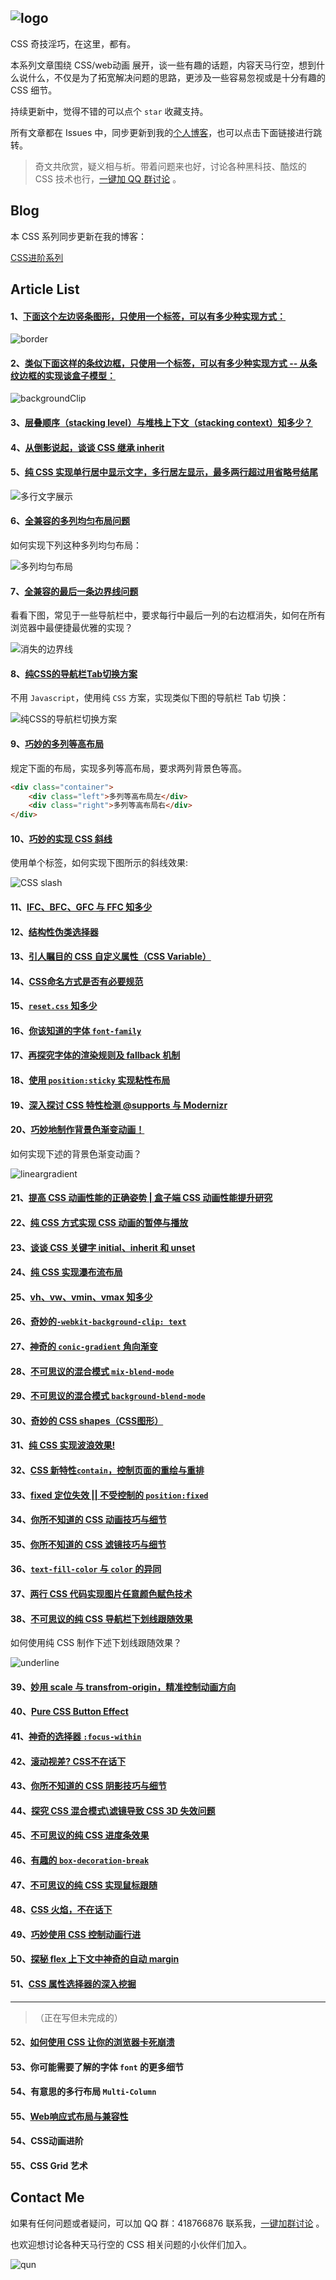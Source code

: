 
## ![logo](https://github.com/chokcoco/iCSS/blob/master/logo.jpg?raw=true)

CSS 奇技淫巧，在这里，都有。

本系列文章围绕 CSS/web动画 展开，谈一些有趣的话题，内容天马行空，想到什么说什么，不仅是为了拓宽解决问题的思路，更涉及一些容易忽视或是十分有趣的 CSS 细节。

持续更新中，觉得不错的可以点个 `star` 收藏支持。

所有文章都在 Issues 中，同步更新到我的[个人博客](http://www.cnblogs.com/coco1s/)，也可以点击下面链接进行跳转。

> 奇文共欣赏，疑义相与析。带着问题来也好，讨论各种黑科技、酷炫的 CSS 技术也行，[一键加 QQ 群讨论](//shang.qq.com/wpa/qunwpa?idkey=318940c0ae56f4556447291fb2fc6147a7b1760487c49c1e3410c377d946fc5a) 。

## Blog

本 CSS 系列同步更新在我的博客：

[CSS进阶系列](http://www.cnblogs.com/coco1s/category/833837.html)

## Article List

#### 1、[下面这个左边竖条图形，只使用一个标签，可以有多少种实现方式：](https://github.com/chokcoco/iCSS/issues/51)

![border](http://images.cnblogs.com/cnblogs_com/coco1s/881614/o_border.png)

#### 2、[类似下面这样的条纹边框，只使用一个标签，可以有多少种实现方式 -- 从条纹边框的实现谈盒子模型：](https://github.com/chokcoco/iCSS/issues/1)

![backgroundClip](http://images.cnblogs.com/cnblogs_com/coco1s/881614/o_backgroundClip.png)

#### 3、[层叠顺序（stacking level）与堆栈上下文（stacking context）知多少？](https://github.com/chokcoco/iCSS/issues/48)

#### 4、[从倒影说起，谈谈 CSS 继承 inherit](https://github.com/chokcoco/iCSS/issues/49)

#### 5、[纯 CSS 实现单行居中显示文字，多行居左显示，最多两行超过用省略号结尾](https://github.com/chokcoco/iCSS/issues/50)

![多行文字展示](http://images.cnblogs.com/cnblogs_com/coco1s/881614/o_center.png)

#### 6、[全兼容的多列均匀布局问题](https://github.com/chokcoco/iCSS/issues/52)

如何实现下列这种多列均匀布局：

![多列均匀布局](http://images2015.cnblogs.com/blog/608782/201607/608782-20160713180644092-236763328.png)

#### 7、[全兼容的最后一条边界线问题](https://github.com/chokcoco/iCSS/issues/53)

看看下图，常见于一些导航栏中，要求每行中最后一列的右边框消失，如何在所有浏览器中最便捷最优雅的实现？

![消失的边界线](http://images.cnblogs.com/cnblogs_com/coco1s/881614/o_disappear.png)

#### 8、[纯CSS的导航栏Tab切换方案](https://github.com/chokcoco/iCSS/issues/54)

不用 `Javascript`，使用纯 `CSS` 方案，实现类似下图的导航栏 Tab 切换：

![纯CSS的导航栏切换方案](http://images2015.cnblogs.com/blog/608782/201610/608782-20161013103036328-1395095905.gif)

#### 9、[巧妙的多列等高布局](https://github.com/chokcoco/iCSS/issues/55)

规定下面的布局，实现多列等高布局，要求两列背景色等高。

``` HTML
<div class="container">
    <div class="left">多列等高布局左</div> 
    <div class="right">多列等高布局右</div>
</div>
```

#### 10、[巧妙的实现 CSS 斜线](https://github.com/chokcoco/iCSS/issues/2)

使用单个标签，如何实现下图所示的斜线效果:

![CSS slash](http://images2015.cnblogs.com/blog/608782/201611/608782-20161103132531986-482520887.png)

#### 11、[IFC、BFC、GFC 与 FFC 知多少](https://github.com/chokcoco/iCSS/issues/56)

#### 12、[结构性伪类选择器](https://github.com/chokcoco/iCSS/issues/57)

#### 13、[引人瞩目的 CSS 自定义属性（CSS Variable）](https://github.com/chokcoco/iCSS/issues/58)

#### 14、[CSS命名方式是否有必要规范](https://github.com/chokcoco/iCSS/issues/59)

#### 15、[`reset.css` 知多少 ](https://github.com/chokcoco/iCSS/issues/5)

#### 16、[你该知道的字体 `font-family`](https://github.com/chokcoco/iCSS/issues/6)

#### 17、[再探究字体的渲染规则及 fallback 机制](https://github.com/chokcoco/iCSS/issues/7)

#### 18、[使用 `position:sticky` 实现粘性布局](https://github.com/chokcoco/iCSS/issues/8)

#### 19、[深入探讨 CSS 特性检测 @supports 与 Modernizr](https://github.com/chokcoco/iCSS/issues/9)

#### 20、[巧妙地制作背景色渐变动画！](https://github.com/chokcoco/iCSS/issues/10)

如何实现下述的背景色渐变动画？

![lineargradient](https://cloud.githubusercontent.com/assets/8554143/24186346/d984600a-0f12-11e7-8220-dc9a6c04b7ef.gif)

#### 21、[提高 CSS 动画性能的正确姿势 | 盒子端 CSS 动画性能提升研究](https://github.com/chokcoco/iCSS/issues/11)

#### 22、[纯 CSS 方式实现 CSS 动画的暂停与播放](https://github.com/chokcoco/iCSS/issues/12)

#### 23、[谈谈 CSS 关键字 initial、inherit 和 unset](https://github.com/chokcoco/iCSS/issues/13)

#### 24、[纯 CSS 实现瀑布流布局](https://github.com/chokcoco/iCSS/issues/40)

#### 25、[vh、vw、vmin、vmax 知多少](https://github.com/chokcoco/iCSS/issues/15)

#### 26、[奇妙的`-webkit-background-clip: text`](https://github.com/chokcoco/iCSS/issues/14)

#### 27、[神奇的 `conic-gradient` 角向渐变](https://github.com/chokcoco/iCSS/issues/19)

#### 28、[不可思议的混合模式 `mix-blend-mode` ](https://github.com/chokcoco/iCSS/issues/16)

#### 29、[不可思议的混合模式 `background-blend-mode`](https://github.com/chokcoco/iCSS/issues/31)

#### 30、[奇妙的 CSS shapes（CSS图形）](https://github.com/chokcoco/iCSS/issues/18)

#### 31、[纯 CSS 实现波浪效果!](https://github.com/chokcoco/iCSS/issues/22)

#### 32、[CSS 新特性`contain`，控制页面的重绘与重排](https://github.com/chokcoco/iCSS/issues/23)

#### 33、[fixed 定位失效 || 不受控制的 `position:fixed`](https://github.com/chokcoco/iCSS/issues/24)

#### 34、[你所不知道的 CSS 动画技巧与细节](https://github.com/chokcoco/iCSS/issues/27)

#### 35、[你所不知道的 CSS 滤镜技巧与细节](https://github.com/chokcoco/iCSS/issues/30)

#### 36、[`text-fill-color` 与 `color` 的异同](https://github.com/chokcoco/iCSS/issues/17)

#### 37、[两行 CSS 代码实现图片任意颜色赋色技术](https://github.com/chokcoco/iCSS/issues/32)

#### 38、[不可思议的纯 CSS 导航栏下划线跟随效果](https://github.com/chokcoco/iCSS/issues/33)

如何使用纯 CSS 制作下述下划线跟随效果？

![underline](https://user-images.githubusercontent.com/8554143/37917279-8f6fd236-3150-11e8-8b8d-fca96d1d6001.gif)

#### 39、[妙用 scale 与 transfrom-origin，精准控制动画方向](https://github.com/chokcoco/iCSS/issues/34)

#### 40、[Pure CSS Button Effect](//codepen.io/Chokcoco/pen/MGPwLg)

#### 41、[神奇的选择器 `:focus-within`](https://github.com/chokcoco/iCSS/issues/36)

#### 42、[滚动视差? CSS不在话下](https://github.com/chokcoco/iCSS/issues/37)

#### 43、[你所不知道的 CSS 阴影技巧与细节](https://github.com/chokcoco/iCSS/issues/39)

#### 44、[探究 CSS 混合模式\滤镜导致 CSS 3D 失效问题](https://github.com/chokcoco/iCSS/issues/41)

#### 45、[不可思议的纯 CSS 进度条效果](https://github.com/chokcoco/iCSS/issues/43)

#### 46、[有趣的 `box-decoration-break`](https://github.com/chokcoco/iCSS/issues/45)

#### 47、[不可思议的纯 CSS 实现鼠标跟随](https://github.com/chokcoco/iCSS/issues/46)

#### 48、[CSS 火焰，不在话下](https://github.com/chokcoco/iCSS/issues/62)

#### 49、[巧妙使用 CSS 控制动画行进](https://github.com/chokcoco/iCSS/issues/63)

#### 50、[探秘 flex 上下文中神奇的自动 margin](https://github.com/chokcoco/iCSS/issues/64)

#### 51、[CSS 属性选择器的深入挖掘](https://github.com/chokcoco/iCSS/issues/65)

-------
> （正在写但未完成的）

#### 52、[如何使用 CSS 让你的浏览器卡死崩溃](https://github.com/chokcoco/iCSS/issues/47)

#### 53、你可能需要了解的字体 `font` 的更多细节

#### 54、有意思的多行布局 `Multi-Column`

#### 55、[Web响应式布局与兼容性](https://github.com/chokcoco/iCSS/issues/66)

#### 54、CSS动画进阶

#### 55、CSS Grid 艺术

## Contact Me

如果有任何问题或者疑问，可以加 QQ 群：418766876 联系我，[一键加群讨论](//shang.qq.com/wpa/qunwpa?idkey=318940c0ae56f4556447291fb2fc6147a7b1760487c49c1e3410c377d946fc5a) 。

也欢迎想讨论各种天马行空的 CSS 相关问题的小伙伴们加入。

![qun](https://github.com/chokcoco/iCSS/blob/master/qqqun.png)

